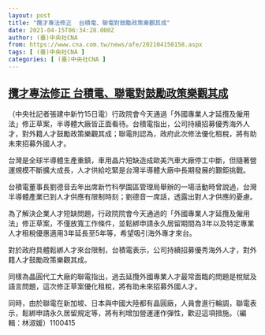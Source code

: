```yaml
---
layout: post
title: "攬才專法修正  台積電、聯電對鼓勵政策樂觀其成"
date: 2021-04-15T06:34:28.000Z
author: (臺)中央社CNA
from: https://www.cna.com.tw/news/afe/202104150158.aspx
tags: [ (臺)中央社CNA ]
categories: [ (臺)中央社CNA ]
---
```

<!--1618468468000-->
[攬才專法修正  台積電、聯電對鼓勵政策樂觀其成](https://www.cna.com.tw/news/afe/202104150158.aspx)
------

<div>
<div></div><div class="paragraph"><p>（中央社記者張建中新竹15日電）行政院會今天通過「外國專業人才延攬及僱用法」修正草案，半導體大廠皆正面看待。台積電指出，公司持續招募優秀海外人才，對外籍人才鼓勵政策樂觀其成；聯電則認為，政府此次修法優化租稅，將有助未來招募外國人才。</p><p>台灣是全球半導體生產重鎮，車用晶片短缺造成歐美汽車大廠停工中斷，但隨著營運規模不斷擴大成長，人才供給吃緊是台灣半導體大廠中長期發展的艱鉅挑戰。</p><p>台積電董事長劉德音去年出席新竹科學園區管理局舉辦的一場活動時曾說過，台灣半導體產業已到人才供應有限制時刻；劉德音一席話，透露出對人才供應的憂慮。</p><p>為了解決企業人才短缺問題，行政院院會今天通過的「外國專業人才延攬及僱用法」修正草案，不僅放寬工作條件，並鬆綁申請永久居留期間為3年以及特定專業人才租稅優惠適用3年延長至5年等，希望吸引海外專才來台。</p><p>對於政府具體鬆綁人才來台限制，台積電表示，公司持續招募優秀海外人才，對外籍人才鼓勵政策樂觀其成。</p><p>同樣為晶圓代工大廠的聯電指出，過去延攬外國專業人才最常面臨的問題是稅賦及語言問題，這次修正草案優化租稅，將有助未來招募外國人才。</p><p>同時，由於聯電在新加坡、日本與中國大陸都有晶圓廠，人員會進行輪調，聯電表示，鬆綁申請永久居留規定等，將有利增加營運運作彈性，歡迎這項措施。（編輯：林淑媛）1100415</p></div>
</div>
